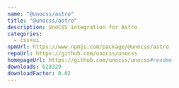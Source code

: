 ```yaml
---
name: "@unocss/astro"
title: "@unocss/astro"
description: UnoCSS integration for Astro
categories:
  - css+ui
npmUrl: https://www.npmjs.com/package/@unocss/astro
repoUrl: https://github.com/unocss/unocss
homepageUrl: https://github.com/unocss/unocss#readme
downloads: 628329
downloadFactor: 0.02
---
```

